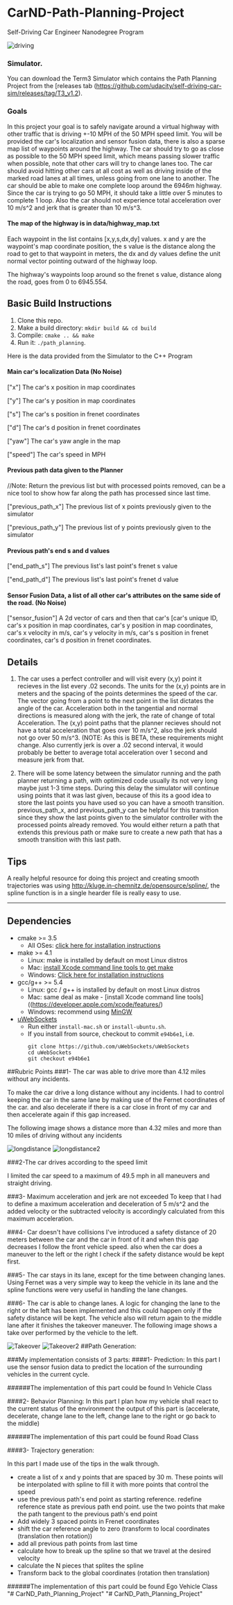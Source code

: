 # CarND-Path-Planning-Project
Self-Driving Car Engineer Nanodegree Program
   
![driving](images/driving.png)

### Simulator.
You can download the Term3 Simulator which contains the Path Planning Project from the [releases tab (https://github.com/udacity/self-driving-car-sim/releases/tag/T3_v1.2).

### Goals
In this project your goal is to safely navigate around a virtual highway with other traffic that is driving +-10 MPH of the 50 MPH speed limit. You will be provided the car's localization and sensor fusion data, there is also a sparse map list of waypoints around the highway. The car should try to go as close as possible to the 50 MPH speed limit, which means passing slower traffic when possible, note that other cars will try to change lanes too. The car should avoid hitting other cars at all cost as well as driving inside of the marked road lanes at all times, unless going from one lane to another. The car should be able to make one complete loop around the 6946m highway. Since the car is trying to go 50 MPH, it should take a little over 5 minutes to complete 1 loop. Also the car should not experience total acceleration over 10 m/s^2 and jerk that is greater than 10 m/s^3.

#### The map of the highway is in data/highway_map.txt
Each waypoint in the list contains  [x,y,s,dx,dy] values. x and y are the waypoint's map coordinate position, the s value is the distance along the road to get to that waypoint in meters, the dx and dy values define the unit normal vector pointing outward of the highway loop.

The highway's waypoints loop around so the frenet s value, distance along the road, goes from 0 to 6945.554.

## Basic Build Instructions

1. Clone this repo.
2. Make a build directory: `mkdir build && cd build`
3. Compile: `cmake .. && make`
4. Run it: `./path_planning`.

Here is the data provided from the Simulator to the C++ Program

#### Main car's localization Data (No Noise)

["x"] The car's x position in map coordinates

["y"] The car's y position in map coordinates

["s"] The car's s position in frenet coordinates

["d"] The car's d position in frenet coordinates

["yaw"] The car's yaw angle in the map

["speed"] The car's speed in MPH

#### Previous path data given to the Planner

//Note: Return the previous list but with processed points removed, can be a nice tool to show how far along
the path has processed since last time. 

["previous_path_x"] The previous list of x points previously given to the simulator

["previous_path_y"] The previous list of y points previously given to the simulator

#### Previous path's end s and d values 

["end_path_s"] The previous list's last point's frenet s value

["end_path_d"] The previous list's last point's frenet d value

#### Sensor Fusion Data, a list of all other car's attributes on the same side of the road. (No Noise)

["sensor_fusion"] A 2d vector of cars and then that car's [car's unique ID, car's x position in map coordinates, car's y position in map coordinates, car's x velocity in m/s, car's y velocity in m/s, car's s position in frenet coordinates, car's d position in frenet coordinates. 

## Details

1. The car uses a perfect controller and will visit every (x,y) point it recieves in the list every .02 seconds. The units for the (x,y) points are in meters and the spacing of the points determines the speed of the car. The vector going from a point to the next point in the list dictates the angle of the car. Acceleration both in the tangential and normal directions is measured along with the jerk, the rate of change of total Acceleration. The (x,y) point paths that the planner recieves should not have a total acceleration that goes over 10 m/s^2, also the jerk should not go over 50 m/s^3. (NOTE: As this is BETA, these requirements might change. Also currently jerk is over a .02 second interval, it would probably be better to average total acceleration over 1 second and measure jerk from that.

2. There will be some latency between the simulator running and the path planner returning a path, with optimized code usually its not very long maybe just 1-3 time steps. During this delay the simulator will continue using points that it was last given, because of this its a good idea to store the last points you have used so you can have a smooth transition. previous_path_x, and previous_path_y can be helpful for this transition since they show the last points given to the simulator controller with the processed points already removed. You would either return a path that extends this previous path or make sure to create a new path that has a smooth transition with this last path.

## Tips

A really helpful resource for doing this project and creating smooth trajectories was using http://kluge.in-chemnitz.de/opensource/spline/, the spline function is in a single hearder file is really easy to use.

---

## Dependencies

* cmake >= 3.5
  * All OSes: [click here for installation instructions](https://cmake.org/install/)
* make >= 4.1
  * Linux: make is installed by default on most Linux distros
  * Mac: [install Xcode command line tools to get make](https://developer.apple.com/xcode/features/)
  * Windows: [Click here for installation instructions](http://gnuwin32.sourceforge.net/packages/make.htm)
* gcc/g++ >= 5.4
  * Linux: gcc / g++ is installed by default on most Linux distros
  * Mac: same deal as make - [install Xcode command line tools]((https://developer.apple.com/xcode/features/)
  * Windows: recommend using [MinGW](http://www.mingw.org/)
* [uWebSockets](https://github.com/uWebSockets/uWebSockets)
  * Run either `install-mac.sh` or `install-ubuntu.sh`.
  * If you install from source, checkout to commit `e94b6e1`, i.e.
    ```
    git clone https://github.com/uWebSockets/uWebSockets 
    cd uWebSockets
    git checkout e94b6e1
    ```

##Rubric Points
###1- The car was able to drive more than 4.12 miles without any incidents.

To make the car drive a long distance without any incidents. I had to control keeping the car in the same lane by making use of the Fernet coordinates of the car. and also decelerate if there is a car close in front of my car and then accelerate again if this gap increased.

The following image shows a distance more than 4.32 miles and more than 10 miles of driving without any incidents

![longdistance](images/longdistance_1.png)
![longdistance2](images/longdistance_2.png)

###2-The car drives according to the speed limit

I limited the car speed to a maximum of 49.5 mph in all maneuvers and straight driving.

###3- Maximum acceleration and jerk are not exceeded
To keep that I had to define a maximum acceleration and deceleration of 5 m/s^2 and the added velocity or the subtracted velocity is accordingly calculated from this maximum acceleration.

###4- Car doesn't have collisions
I've introduced a safety distance of 20 meters between the car and the car in front of it and when this gap decreases I follow the front vehicle speed. also when the car does a maneuver to the left or the right I check if the safety distance would be kept first. 

###5- The car stays in its lane, except for the time between changing lanes.
Using Fernet was a very simple way to keep the vehicle in its lane and the spline functions were very useful in handling the lane changes.


###6- The car is able to change lanes.
A logic for changing the lane to the right or the left has been implemented and this could happen only if the safety distance will be kept. The vehicle also will return again to the middle lane after it finishes the takeover maneuver.
The following image shows a take over performed by the vehicle to the left.

![Takeover](images/Takeover_1.png)
![Takeover2](images/Takeover_2.png)
##Path Generation:

###My implementation consists of 3 parts:
####1- Prediction:
In this part I use the sensor fusion data to predict the location of the surrounding vehicles in the current cycle.

######The implementation of this part could be found In Vehicle Class

####2- Behavior Planning:
In this part I plan how my vehicle shall react to the current status of the environment the output of this part is (accelerate, decelerate, change lane to the left, change lane to the right or go back to the middle)

######The implementation of this part could be found Road Class

####3- Trajectory generation:

In this part I made use of the tips in the walk through.

*	create a list of x and y points that are spaced by 30 m. These points will be interpolated with spline to fill it with more points that control the speed
*	use the previous path's end point as starting reference. redefine reference state as previous path end point. use the two points that make the path tangent to the previous path's end point
*	Add widely 3 spaced points in Frenet coordinates
*	shift the car reference angle to zero (transform to local coordinates (translation then rotation))
*	add all previous path points from last time
*	calculate how to break up the spline so that we travel at the desired velocity
*	calculate the N pieces that splites the spline
*	Transform back to the global coordinates (rotation then translation)


######The implementation of this part could be found Ego Vehicle Class
"# CarND_Path_Planning_Project" 
"# CarND_Path_Planning_Project" 
